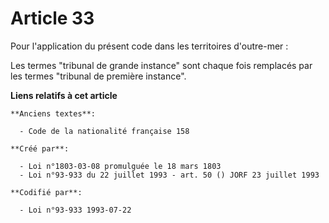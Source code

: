 # Article 33

Pour l'application du présent code dans les territoires d'outre-mer :

Les termes "tribunal de grande instance" sont chaque fois remplacés par les termes "tribunal de première instance".

**Liens relatifs à cet article**

	**Anciens textes**:

	  - Code de la nationalité française 158

	**Créé par**:

	  - Loi n°1803-03-08 promulguée le 18 mars 1803
	  - Loi n°93-933 du 22 juillet 1993 - art. 50 () JORF 23 juillet 1993

	**Codifié par**:

	  - Loi n°93-933 1993-07-22

